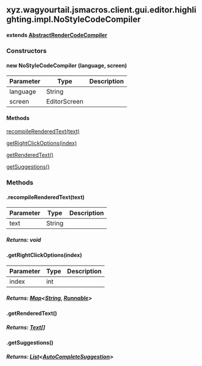 

xyz.wagyourtail.jsmacros.client.gui.editor.highlighting.impl.NoStyleCodeCompiler
--------------------------------------------------------------------------------

#### extends [AbstractRenderCodeCompiler](1.9.2/xyz/wagyourtail/jsmacros/client/gui/editor/highlighting/AbstractRenderCodeCompiler.html)

### Constructors

#### new NoStyleCodeCompiler (language, screen)

| Parameter | Type | Description |
|---|---|---|
| language | String |  |
| screen | EditorScreen |  |



#### Methods

[recompileRenderedText(text)](#recompileRenderedText-String-)


[getRightClickOptions(index)](#getRightClickOptions-int-)


[getRenderedText()](#getRenderedText-)


[getSuggestions()](#getSuggestions-)



### Methods

#### .recompileRenderedText(text)

| Parameter | Type | Description |
|---|---|---|
| text | String |  |

##### Returns: void



#### .getRightClickOptions(index)

| Parameter | Type | Description |
|---|---|---|
| index | int |  |

##### Returns: [Map](https://docs.oracle.com/javase/8/docs/api/index.html?java/util/Map.html)<[String](https://docs.oracle.com/javase/8/docs/api/index.html?java/lang/String.html), [Runnable](https://docs.oracle.com/javase/8/docs/api/index.html?java/lang/Runnable.html)>



#### .getRenderedText()


##### Returns: [Text](https://wagyourtail.xyz/Projects/MinecraftMappingViewer/App?mapping=INTERMEDIARY,YARN&version=1.20.5&search=net/minecraft/text/Text)[]



#### .getSuggestions()


##### Returns: [List](https://docs.oracle.com/javase/8/docs/api/index.html?java/util/List.html)<[AutoCompleteSuggestion](1.9.2/xyz/wagyourtail/jsmacros/client/gui/editor/highlighting/AutoCompleteSuggestion.html)>





